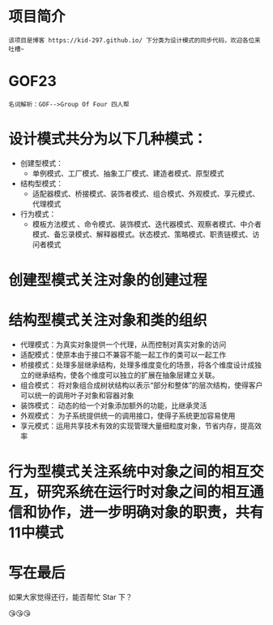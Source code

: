 # 项目简介
	该项目是博客 https://kid-297.github.io/ 下分类为设计模式的同步代码，欢迎各位来吐槽~
	
# GOF23

	名词解析：GOF-->Group Of Four 四人帮

# 设计模式共分为以下几种模式：

- 创建型模式：
	 - 单例模式、工厂模式、抽象工厂模式、建造者模式、原型模式
- 结构型模式：
	 - 适配器模式、桥接模式、装饰者模式、组合模式、外观模式、享元模式、代理模式
- 行为模式：
	- 模板方法模式 、命令模式、装饰模式、迭代器模式、观察者模式、中介者模式、备忘录模式、解释器模式。状态模式、策略模式、职责链模式、访问者模式

# 创建型模式关注对象的创建过程

# 结构型模式关注对象和类的组织
- 代理模式：为真实对象提供一个代理，从而控制对真实对象的访问
- 适配模式：使原本由于接口不兼容不能一起工作的类可以一起工作
- 桥接模式：处理多层继承结构，处理多维度变化的场景，将各个维度设计成独立的继承结构，使各个维度可以独立的扩展在抽象层建立关联。
- 组合模式： 将对象组合成树状结构以表示“部分和整体”的层次结构，使得客户可以统一的调用叶子对象和容器对象
- 装饰模式： 动态的给一个对象添加额外的功能，比继承灵活
- 外观模式： 为子系统提供统一的调用接口，使得子系统更加容易使用
- 享元模式：运用共享技术有效的实现管理大量细粒度对象，节省内存，提高效率

# 行为型模式关注系统中对象之间的相互交互，研究系统在运行时对象之间的相互通信和协作，进一步明确对象的职责，共有11中模式

# 写在最后

如果大家觉得还行，能否帮忙 Star 下？

😘😘😘
